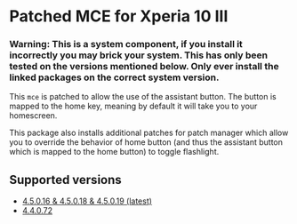 # Patched MCE for Xperia 10 III

### Warning: This is a system component, if you install it incorrectly you may brick your system. This has only been tested on the versions mentioned below. Only ever install the linked packages on the correct system version.

This `mce` is patched to allow the use of the assistant button. The button is mapped to the home key, meaning by default it will take you to your homescreen.

This package also installs additional patches for patch manager which allow you to override the behavior of home button (and thus the assistant button which is mapped to the home button) to toggle flashlight.

## Supported versions

- [4.5.0.16 & 4.5.0.18 & 4.5.0.19 (latest)](https://nightly.link/RikudouSage/sailfish-os-patched-mce/workflows/build.yaml/master/rpm-aarch64.zip)
- [4.4.0.72](https://github.com/RikudouSage/sailfish-os-patched-mce/releases/tag/v4.4.0.72)

